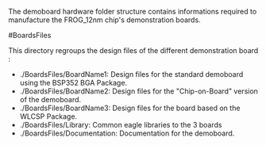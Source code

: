 The demoboard hardware folder structure contains informations required to manufacture the FROG_12nm chip's demonstration boards.

#BoardsFiles

This directory regroups the design files of the different demonstration board :
 
- ./BoardsFiles/BoardName1: Design files for the standard demoboard using the BSP352 BGA Package.
- ./BoardsFiles/BoardName2: Design files for the "Chip-on-Board" version of the demoboard.
- ./BoardsFiles/BoardName3: Design files for the board based on the WLCSP Package.
- ./BoardsFiles/Library: Common eagle libraries to the 3 boards
- ./BoardsFiles/Documentation: Documentation for the demoboard.

